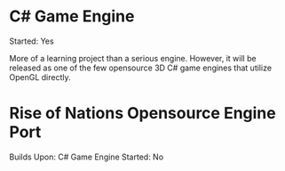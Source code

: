 C# Game Engine
==============

Started: Yes

More of a learning project than a serious engine. However, it will be released as one of the few opensource 3D C# game engines that utilize OpenGL directly. 

Rise of Nations Opensource Engine Port
======================================

Builds Upon: C# Game Engine
Started: No

